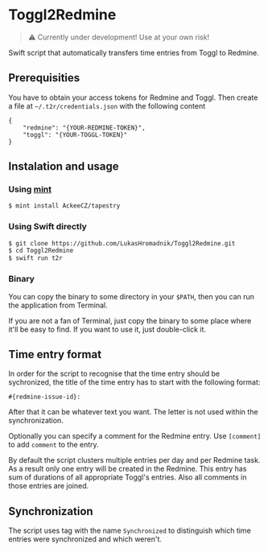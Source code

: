 # Toggl2Redmine

> ⚠️ Currently under development! Use at your own risk!

Swift script that automatically transfers time entries from Toggl to Redmine.

## Prerequisities

You have to obtain your access tokens for Redmine and Toggl. Then create a file at `~/.t2r/credentials.json` with the following content
```
{
    "redmine": "{YOUR-REDMINE-TOKEN}",
    "toggl": "{YOUR-TOGGL-TOKEN}"
}
```

## Instalation and usage

### Using [mint](https://github.com/yonaskolb/mint)

```bash
$ mint install AckeeCZ/tapestry
```

### Using Swift directly

```bash
$ git clone https://github.com/LukasHromadnik/Toggl2Redmine.git
$ cd Toggl2Redmine
$ swift run t2r
```

### Binary

You can copy the binary to some directory in your `$PATH`, then you can run the application from Terminal.

If you are not a fan of Terminal, just copy the binary to some place where it'll be easy to find. If you want to use it, just double-click it.

## Time entry format

In order for the script to recognise that the time entry should be sychronized, the title of the time entry has to start with the following format:

`#{redmine-issue-id}:`

After that it can be whatever text you want. The letter is not used within the synchronization.

Optionally you can specify a comment for the Redmine entry. Use `[comment]` to add `comment` to the entry.

By default the script clusters multiple entries per day and per Redmine task. As a result only one entry will be created in the Redmine. This entry has sum of durations of all appropriate Toggl's entries. Also all comments in those entries are joined.

## Synchronization

The script uses tag with the name `Synchronized` to distinguish which time entries were synchronized and which weren't.
